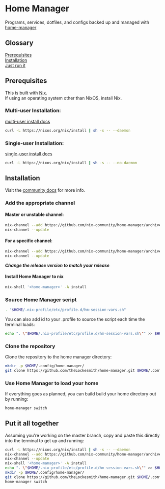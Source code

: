 # Home Manager
Programs, services, dotfiles, and configs backed up and managed with [home-manager][1]

[1]: https://github.com/nix-community/home-manager

## Glossary
[Prerequisites](#prerequisites)  
[Installation](#installation)  
[Just run it](#put-it-all-together)  


## Prerequisites
This is built with [Nix][2].  
If using an operating system other than NixOS, install Nix.  
### Multi-user Installation:
[multi-user install docs][3]
```zsh
curl -L https://nixos.org/nix/install | sh -s -- --daemon
```

### Single-user Installation:
[single-user install docs][4]
```zsh
curl -L https://nixos.org/nix/install | sh -s -- --no-daemon
```
## Installation
Visit the [community docs][5] for more info.

### Add the appropriate channel

#### Master or unstable channel:
```zsh
nix-channel --add https://github.com/nix-community/home-manager/archive/master.tar.gz home-manager
nix-channel --update
```

#### For a specific channel:
```zsh
nix-channel --add https://github.com/nix-community/home-manager/archive/release-23.11.tar.gz home-manager
nix-channel --update
```
***Change the release version to match your release***

#### Install Home Manager to nix
```zsh
nix-shell '<home-manager>' -A install
```

### Source Home Manager script
```zsh
. "$HOME/.nix-profile/etc/profile.d/hm-session-vars.sh"
```

You can also add id to your .profile to source the script each time the terminal loads:
```zsh
echo ". \"$HOME/.nix-profile/etc/profile.d/hm-session-vars.sh\"" >> $HOME/.profile
```

### Clone the repository
Clone the repository to the home manager directory:
```zsh
mkdir -p $HOME/.config/home-manager/
git clone https://github.com/theLockesmith/home-manager.git $HOME/.config/
```

### Use Home Manager to load your home
If everything goes as planned, you can build build your home directory out by running:
```zsh
home-manager switch
```

## Put it all together
Assuming you're working on the master branch, copy and paste this directly into the terminal to get up and running:
```zsh
curl -L https://nixos.org/nix/install | sh -s -- --daemon
nix-channel --add https://github.com/nix-community/home-manager/archive/master.tar.gz home-manager
nix-channel --update
nix-shell '<home-manager>' -A install
echo ". \"$HOME/.nix-profile/etc/profile.d/hm-session-vars.sh\"" >> $HOME/.profile
mkdir -p $HOME/.config/home-manager/
git clone https://github.com/theLockesmith/home-manager.git $HOME/.config/
home-manager switch
```


[2]: https://nix.dev/install-nix
[3]: https://nixos.org/manual/nix/stable/installation/multi-user.html
[4]: https://nixos.org/manual/nix/stable/installation/single-user.html
[5]: https://nix-community.github.io/home-manager/index.html
